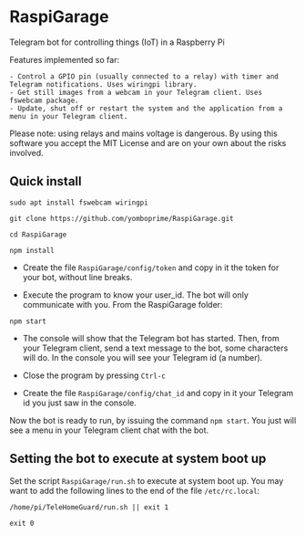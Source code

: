 # RaspiGarage
Telegram bot for controlling things (IoT) in a Raspberry Pi

Features implemented so far:

	- Control a GPIO pin (usually connected to a relay) with timer and Telegram notifications. Uses wiringpi library.
	- Get still images from a webcam in your Telegram client. Uses fswebcam package.
	- Update, shut off or restart the system and the application from a menu in your Telegram client.

Please note: using relays and mains voltage is dangerous. By using this software you accept the MIT License and are on your own about the risks involved.

## Quick install

```sudo apt install fswebcam wiringpi```

```git clone https://github.com/yomboprime/RaspiGarage.git```

```cd RaspiGarage```

```npm install```

- Create the file ```RaspiGarage/config/token``` and copy in it the token for your bot, without line breaks.

- Execute the program to know your user_id. The bot will only communicate with you. From the RaspiGarage folder:

```npm start```

- The console will show that the Telegram bot has started. Then, from your Telegram client, send a text message to the bot, some characters will do. In the console you will see your Telegram id (a number).

- Close the program by pressing ```Ctrl-c```

- Create the file ```RaspiGarage/config/chat_id``` and copy in it your Telegram id you just saw in the console.

Now the bot is ready to run, by issuing the command ```npm start```. You just will see a menu in your Telegram client chat with the bot.


## Setting the bot to execute at system boot up

Set the script ```RaspiGarage/run.sh``` to execute at system boot up. You may want to add the following lines to the end of the file ```/etc/rc.local```:

```
/home/pi/TeleHomeGuard/run.sh || exit 1

exit 0
```

